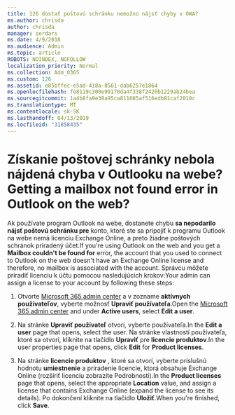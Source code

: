 ```yaml
---
title: 126 dostať poštovú schránku nemožno nájsť chyby v OWA?
ms.author: chrisda
author: chrisda
manager: serdars
ms.date: 4/9/2018
ms.audience: Admin
ms.topic: article
ROBOTS: NOINDEX, NOFOLLOW
localization_priority: Normal
ms.collection: Adm_O365
ms.custom: 126
ms.assetid: e85bffec-e5ad-418a-8561-dab6257e1864
ms.openlocfilehash: fe8119c300e99170da4f338f2420b1229ab24bea
ms.sourcegitcommit: 1a4b8fa9e38a95ca811085af516edb81caf2018c
ms.translationtype: MT
ms.contentlocale: sk-SK
ms.lasthandoff: 04/13/2019
ms.locfileid: "31858435"
---
```

# <a name="getting-a-mailbox-not-found-error-in-outlook-on-the-web"></a><span data-ttu-id="441f3-102">Získanie poštovej schránky nebola nájdená chyba v Outlooku na webe?</span><span class="sxs-lookup"><span data-stu-id="441f3-102">Getting a mailbox not found error in Outlook on the web?</span></span>

<span data-ttu-id="441f3-103">Ak používate program Outlook na webe, dostanete chybu **sa nepodarilo nájsť poštovú schránku pre** konto, ktoré ste sa pripojiť k programu Outlook na webe nemá licenciu Exchange Online, a preto žiadne poštových schránok priradený účet.</span><span class="sxs-lookup"><span data-stu-id="441f3-103">If you're using Outlook on the web and you get a **Mailbox couldn't be found for** error, the account that you used to connect to Outlook on the web doesn't have an Exchange Online license and therefore, no mailbox is associated with the account.</span></span> <span data-ttu-id="441f3-104">Správcu môžete priradiť licenciu k účtu pomocou nasledujúcich krokov:</span><span class="sxs-lookup"><span data-stu-id="441f3-104">Your admin can assign a license to your account by following these steps:</span></span>

1. <span data-ttu-id="441f3-105">Otvorte [Microsoft 365 admin center](https://portal.office.com/adminportal/home#/homepage) a v zozname **aktívnych používateľov**, vyberte možnosť **Upraviť používateľa**.</span><span class="sxs-lookup"><span data-stu-id="441f3-105">Open the [Microsoft 365 admin center](https://portal.office.com/adminportal/home#/homepage) and under **Active users**, select **Edit a user**.</span></span>

2. <span data-ttu-id="441f3-106">Na stránke **Upraviť používateľ** otvorí, vyberte používateľa.</span><span class="sxs-lookup"><span data-stu-id="441f3-106">In the **Edit a user** page that opens, select the user.</span></span> <span data-ttu-id="441f3-107">Na stránke vlastností používateľa, ktoré sa otvorí, kliknite na tlačidlo **Upraviť** pre **licencie produktov**.</span><span class="sxs-lookup"><span data-stu-id="441f3-107">In the user properties page that opens, click **Edit** for **Product licenses**.</span></span>

3. <span data-ttu-id="441f3-108">Na stránke **licencie produktov** , ktoré sa otvorí, vyberte príslušnú hodnotu **umiestnenie** a priradenie licencie, ktorá obsahuje Exchange Online (rozšíriť licenciu zobrazíte Podrobnosti).</span><span class="sxs-lookup"><span data-stu-id="441f3-108">In the **Product licenses** page that opens, select the appropriate **Location** value, and assign a license that contains Exchange Online (expand the license to see its details).</span></span> <span data-ttu-id="441f3-109">Po dokončení kliknite na tlačidlo **Uložiť**.</span><span class="sxs-lookup"><span data-stu-id="441f3-109">When you're finished, click **Save**.</span></span>
